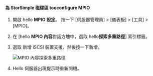 #### <a name="tooconfigure-mpio-for-storsimple-volumes"></a>為 StorSimple 磁碟區 tooconfigure MPIO
1. 開啟 hello **MPIO 設定**。 按一下 [伺服器管理員] > [儀表板] > [工具] > [MPIO]。
2. 在 [hello **MPIO 內容**對話方塊中，選取 hello**探索多重路徑**] 索引標籤。
3. 選取 新增 iSCSI 裝置支援，然後按一下新增。  
   
    ![MPIO 內容探索多重路徑](./media/storsimple-configure-mpio-volumes/IC741003.png)
4. Hello 伺服器出現提示時重新開機。

